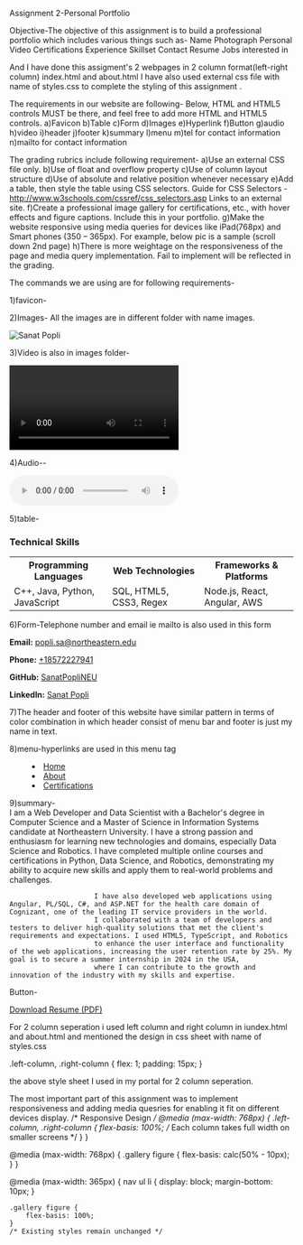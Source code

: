 Assignment 2-Personal Portfolio

Objective-The objective of this assignment is to build a professional portfolio which includes various things such as-
Name
Photograph
Personal Video
Certifications
Experience
Skillset
Contact
Resume
Jobs interested in


And I have done this assigment's 2 webpages in 2 column format(left-right column) index.html and about.html
I have also used external css file with name of styles.css to complete the styling of this assignment .

The requirements in our website are following-
Below, HTML and HTML5 controls MUST be there, and feel free to add more HTML and HTML5 controls.
a)Favicon
b)Table
c)Form
d)Images
e)Hyperlink
f)Button
g)audio
h)video
i)header
j)footer
k)summary
l)menu
m)tel for contact information
n)mailto for contact information
 
The grading rubrics include following requirement-
a)Use an external CSS file only.
b)Use of float and overflow property
c)Use of column layout structure
d)Use of absolute and relative position whenever necessary
e)Add a table, then style the table using CSS selectors. Guide for CSS Selectors - http://www.w3schools.com/cssref/css_selectors.asp Links to an external site.
f)Create a professional image gallery for certifications, etc., with hover effects and figure captions. Include this in your portfolio.
g)Make the website responsive using media queries for devices like iPad(768px) and Smart phones (350 – 365px). For example, below pic is a sample (scroll down 2nd page)
h)There is more weightage on the responsiveness of the page and media query implementation. Fail to implement will be reflected in the grading.


The commands we are using are for following requirements-

1)favicon-
 <link rel="icon" href="images/sanatPoplipic.jpeg" type="image/x-icon">

2)Images-
All the images are in different folder with name images.
<div class="header-image">
            <img src="images/sanatPoplipic.jpeg" alt="Sanat Popli">
        </div>

3)Video is also in images folder-
<section id="video" class="video-container">
                    <video controls>
                        <source src="images/SanatPopliIntro.mp4" type="video/mp4">
                        Your browser does not support the video tag.
                    </video>
                </section>

4)Audio--
 <div class="audio-player">
                    <audio controls>
                        <source src="audio/sanatpopliaudio.mp3" type="audio/mpeg">
                        Hi,I am Sanat Popli,Welcome to my portal.
                    </audio>
                </div>



5)table-
<div class="resume-column">
                    <section>
                    <h3>Technical Skills</h3>
                    <table class="skills-table">
                        <tr>
                            <th>Programming Languages</th>
                            <th>Web Technologies</th>
                            <th>Frameworks & Platforms</th>
                        </tr>
                        <tr>
                            <td>C++, Java, Python, JavaScript</td>
                            <td>SQL, HTML5, CSS3, Regex</td>
                            <td>Node.js, React, Angular, AWS</td>
                        </tr>
                    </table>
                </section>
                </div>


6)Form-Telephone number and email ie mailto is also used in this form

 <form>
            <div class="contact-columns">
                <div class="left-column">
                    <p><strong>Email:</strong> <a href="mailto:popli.sa@northeastern.edu">popli.sa@northeastern.edu</a></p>
                    <p><strong>Phone:</strong> <a href="tel:+18572227941">+18572227941</a></p>
                </div>
                <div class="right-column">
                    <p><strong>GitHub:</strong> <a href="https://github.com/SanatPopliNEU" target="_blank">SanatPopliNEU</a></p>
                    <p><strong>LinkedIn:</strong> <a href="https://www.linkedin.com/in/sanat-popli-2107" target="_blank">Sanat Popli</a></p>
                </div>
        </form>

        

7)The header and footer of this website have similar pattern in terms of color combination in which header consist of menu bar and footer is just my name in text.

8)menu-hyperlinks are used in this menu tag

<menu>
                <li><a href="index.html">Home</a></li>
                <li><a href="about.html">About</a></li>
                <li><a href="certifications.html">Certifications</a></li>
                </menu>
9)summary-

<summary>
                        I am a Web Developer and Data Scientist with a Bachelor's degree in Computer Science and a Master of Science in Information Systems candidate at Northeastern University.
                         I have a strong passion and enthusiasm for learning new technologies and domains, especially Data Science and Robotics. I have completed multiple online courses and certifications 
                         in Python, Data Science, and Robotics, demonstrating my ability to acquire new skills and apply them to real-world problems and challenges.
            
                         I have also developed web applications using Angular, PL/SQL, C#, and ASP.NET for the health care domain of Cognizant, one of the leading IT service providers in the world.
                         I collaborated with a team of developers and testers to deliver high-quality solutions that met the client's requirements and expectations. I used HTML5, TypeScript, and Robotics
                         to enhance the user interface and functionality of the web applications, increasing the user retention rate by 25%. My goal is to secure a summer internship in 2024 in the USA, 
                         where I can contribute to the growth and innovation of the industry with my skills and expertise.
</summary>

Button-

 <div>
            <a href="images/Sanat Popli_Resume.pdf" target="_blank" class="download-button">Download Resume (PDF)</a>
        </div>

For 2 column seperation i used left column and right column in iundex.html and about.html and mentioned the design in css sheet with name of styles.css

.left-column, .right-column {
    flex: 1;
    padding: 15px;
}

the above style sheet I used in my portal for 2 column seperation.


The most important part of this assignment was to implement responsiveness and adding media quesries for enabling it fit on different devices display.
/* Responsive Design */
@media (max-width: 768px) {
    .left-column, .right-column {
        flex-basis: 100%; /* Each column takes full width on smaller screens */
    }
}

@media (max-width: 768px) {
    .gallery figure {
        flex-basis: calc(50% - 10px);
    }
}

@media (max-width: 365px) {
    nav ul li {
        display: block;
        margin-bottom: 10px;
    }

    .gallery figure {
        flex-basis: 100%;
    }
    /* Existing styles remain unchanged */